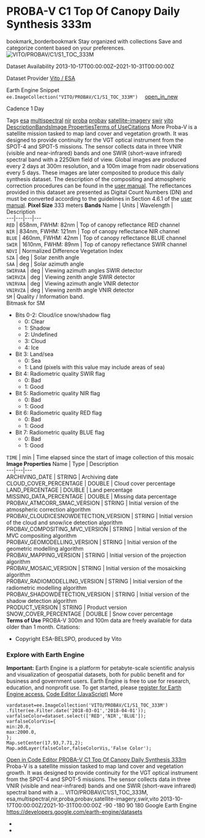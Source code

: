  
#  PROBA-V C1 Top Of Canopy Daily Synthesis 333m 
bookmark_borderbookmark Stay organized with collections  Save and categorize content based on your preferences.
![VITO/PROBAV/C1/S1_TOC_333M](https://developers.google.com/earth-engine/datasets/images/VITO/VITO_PROBAV_C1_S1_TOC_333M_sample.png) 

Dataset Availability
    2013-10-17T00:00:00Z–2021-10-31T00:00:00Z 

Dataset Provider
     [ Vito / ESA ](https://proba-v.vgt.vito.be/) 

Earth Engine Snippet
     `    ee.ImageCollection("VITO/PROBAV/C1/S1_TOC_333M")   ` [ open_in_new ](https://code.earthengine.google.com/?scriptPath=Examples:Datasets/VITO/VITO_PROBAV_C1_S1_TOC_333M) 

Cadence
    1 Day 

Tags
     [esa](https://developers.google.com/earth-engine/datasets/tags/esa) [multispectral](https://developers.google.com/earth-engine/datasets/tags/multispectral) [nir](https://developers.google.com/earth-engine/datasets/tags/nir) [proba](https://developers.google.com/earth-engine/datasets/tags/proba) [probav](https://developers.google.com/earth-engine/datasets/tags/probav) [satellite-imagery](https://developers.google.com/earth-engine/datasets/tags/satellite-imagery) [swir](https://developers.google.com/earth-engine/datasets/tags/swir) [vito](https://developers.google.com/earth-engine/datasets/tags/vito)
[Description](https://developers.google.com/earth-engine/datasets/catalog/VITO_PROBAV_C1_S1_TOC_333M#description)[Bands](https://developers.google.com/earth-engine/datasets/catalog/VITO_PROBAV_C1_S1_TOC_333M#bands)[Image Properties](https://developers.google.com/earth-engine/datasets/catalog/VITO_PROBAV_C1_S1_TOC_333M#image-properties)[Terms of Use](https://developers.google.com/earth-engine/datasets/catalog/VITO_PROBAV_C1_S1_TOC_333M#terms-of-use)[Citations](https://developers.google.com/earth-engine/datasets/catalog/VITO_PROBAV_C1_S1_TOC_333M#citations) More
Proba-V is a satellite mission tasked to map land cover and vegetation growth. It was designed to provide continuity for the VGT optical instrument from the SPOT-4 and SPOT-5 missions.
The sensor collects data in three VNIR (visible and near-infrared) bands and one SWIR (short-wave infrared) spectral band with a 2250km field of view. Global images are produced every 2 days at 300m resolution, and a 100m image from nadir observations every 5 days. These images are later composited to produce this daily synthesis dataset. The description of the compositing and atmospheric correction procedures can be found in the [user manual](https://publications.vito.be/2017-1333-probav-products-user-manual.pdf).
The reflectances provided in this dataset are presented as Digital Count Numbers (DN) and must be converted according to the guidelines in Section 4.6.1 of the [user manual](https://publications.vito.be/2017-1333-probav-products-user-manual.pdf).
**Pixel Size** 333 meters 
**Bands**
Name | Units | Wavelength | Description  
---|---|---|---  
`RED` | 658nm, FWHM: 82nm | Top of canopy reflectance RED channel  
`NIR` | 834nm, FWHM: 121nm | Top of canopy reflectance NIR channel  
`BLUE` | 460nm, FWHM: 42nm | Top of canopy reflectance BLUE channel  
`SWIR` | 1610nm, FWHM: 89nm | Top of canopy reflectance SWIR channel  
`NDVI` | Normalized Difference Vegetation Index  
`SZA` | deg | Solar zenith angle  
`SAA` | deg | Solar azimuth angle  
`SWIRVAA` | deg | Viewing azimuth angles SWIR detector  
`SWIRVZA` | deg | Viewing zenith angle SWIR detector  
`VNIRVAA` | deg | Viewing azimuth angle VNIR detector  
`VNIRVZA` | deg | Viewing zenith angle VNIR detector  
`SM` | Quality / Information band.  
Bitmask for SM
  * Bits 0-2: Cloud/ice snow/shadow flag 
    * 0: Clear
    * 1: Shadow
    * 2: Undefined
    * 3: Cloud
    * 4: Ice
  * Bit 3: Land/sea 
    * 0: Sea
    * 1: Land (pixels with this value may include areas of sea)
  * Bit 4: Radiometric quality SWIR flag 
    * 0: Bad
    * 1: Good
  * Bit 5: Radiometric quality NIR flag 
    * 0: Bad
    * 1: Good
  * Bit 6: Radiometric quality RED flag 
    * 0: Bad
    * 1: Good
  * Bit 7: Radiometric quality BLUE flag 
    * 0: Bad
    * 1: Good

  
`TIME` | min | Time elapsed since the start of image collection of this mosaic  
**Image Properties**
Name | Type | Description  
---|---|---  
ARCHIVING_DATE | STRING | Archiving date  
CLOUD_COVER_PERCENTAGE | DOUBLE | Cloud cover percentage  
LAND_PERCENTAGE | DOUBLE | Land percentage  
MISSING_DATA_PERCENTAGE | DOUBLE | Missing data percentage  
PROBAV_ATMCORR_SMAC_VERSION | STRING | Initial version of the atmospheric correction algorithm  
PROBAV_CLOUDICESNOWDETECTION_VERSION | STRING | Initial version of the cloud and snow/ice detection algorithm  
PROBAV_COMPOSITING_MVC_VERSION | STRING | Initial version of the MVC compositing algorithm  
PROBAV_GEOMODELLING_VERSION | STRING | Initial version of the geometric modelling algorithm  
PROBAV_MAPPING_VERSION | STRING | Initial version of the projection algorithm  
PROBAV_MOSAIC_VERSION | STRING | Initial version of the mosaicking algorithm  
PROBAV_RADIOMODELLING_VERSION | STRING | Initial version of the radiometric modelling algorithm  
PROBAV_SHADOWDETECTION_VERSION | STRING | Initial version of the shadow detection algorithm  
PRODUCT_VERSION | STRING | Product version  
SNOW_COVER_PERCENTAGE | DOUBLE | Snow cover percentage  
**Terms of Use**
PROBA-V 300m and 100m data are freely available for data older than 1 month.
Citations:
  * Copyright ESA-BELSPO, produced by Vito


### Explore with Earth Engine
**Important:** Earth Engine is a platform for petabyte-scale scientific analysis and visualization of geospatial datasets, both for public benefit and for business and government users. Earth Engine is free to use for research, education, and nonprofit use. To get started, please [register for Earth Engine access.](https://console.cloud.google.com/earth-engine)
[Code Editor (JavaScript)](https://developers.google.com/earth-engine/datasets/catalog/VITO_PROBAV_C1_S1_TOC_333M#code-editor-javascript-sample) More
```
vardataset=ee.ImageCollection('VITO/PROBAV/C1/S1_TOC_333M')
.filter(ee.Filter.date('2018-03-01','2018-04-01'));
varfalseColor=dataset.select(['RED','NIR','BLUE']);
varfalseColorVis={
min:20.0,
max:2000.0,
};
Map.setCenter(17.93,7.71,2);
Map.addLayer(falseColor,falseColorVis,'False Color');
```
[ Open in Code Editor ](https://code.earthengine.google.com/?scriptPath=Examples:Datasets/VITO/VITO_PROBAV_C1_S1_TOC_333M)
[ PROBA-V C1 Top Of Canopy Daily Synthesis 333m ](https://developers.google.com/earth-engine/datasets/catalog/VITO_PROBAV_C1_S1_TOC_333M)
Proba-V is a satellite mission tasked to map land cover and vegetation growth. It was designed to provide continuity for the VGT optical instrument from the SPOT-4 and SPOT-5 missions. The sensor collects data in three VNIR (visible and near-infrared) bands and one SWIR (short-wave infrared) spectral band with a …
VITO/PROBAV/C1/S1_TOC_333M, esa,multispectral,nir,proba,probav,satellite-imagery,swir,vito 
2013-10-17T00:00:00Z/2021-10-31T00:00:00Z
-90 -180 90 180 
Google Earth Engine
https://developers.google.com/earth-engine/datasets
  * [ ](https://doi.org/https://proba-v.vgt.vito.be/)
  * [ ](https://doi.org/https://developers.google.com/earth-engine/datasets/catalog/VITO_PROBAV_C1_S1_TOC_333M)


